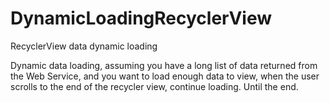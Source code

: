 # DynamicLoadingRecyclerView
RecyclerView data dynamic loading

Dynamic data loading, assuming you have a long list of data returned from the Web Service, and you want to load enough data to view, when the user scrolls to the end of the recycler view, continue loading. Until the end.


